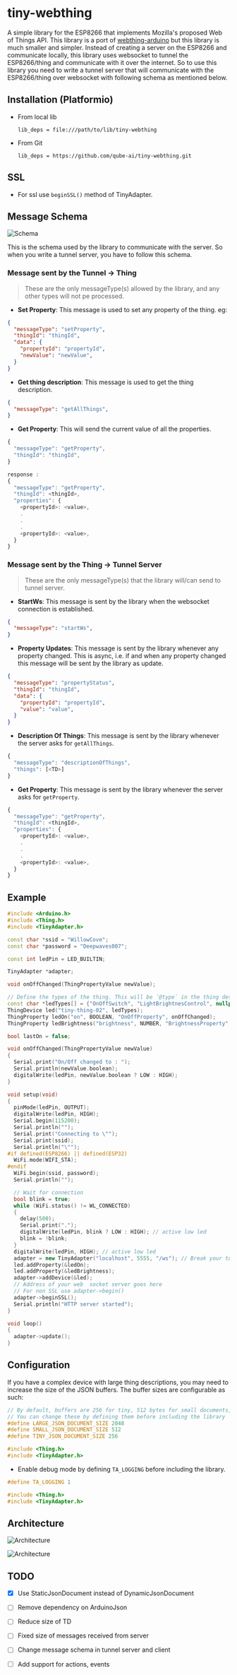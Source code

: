 # tiny-webthing

A simple library for the ESP8266 that implements Mozilla's proposed Web of Things API. This library is a port of [webthing-arduino](https://github.com/WebThingsIO/webthing-arduino) but this library is much smaller and simpler. Instead of creating a server on the ESP8266 and communicate locally, this library uses websocket to tunnel the ESP8266/thing and communicate with it over the internet. So to use this library you need to write a tunnel server that will communicate with the ESP8266/thing over websocket with following schema as mentioned below.


## Installation (Platformio)
  - From local lib
    ```
    lib_deps = file:///path/to/lib/tiny-webthing
    ```
  - From Git
    ```
    lib_deps = https://github.com/qube-ai/tiny-webthing.git
    ```

## SSL
- For ssl use `beginSSL()` method of TinyAdapter.


## Message Schema
![Schema](https://img.shields.io/badge/Schema-Tiny%20Things-blue.svg)

This is the schema used by the library to communicate with the server. So when you write a tunnel server, you have to follow this schema.

### Message sent by the Tunnel -> Thing


> These are the only messageType(s) allowed by the library, and any other types will not pe processed.

- **Set Property**: This message is used to set any property of the thing.
eg:
```json
{
  "messageType": "setProperty",
  "thingId": "thingId",
  "data": {
    "propertyId": "propertyId",
    "newValue": "newValue",
  }
}
```

- **Get thing description**: This message is used to get the thing description.
```json
{
  "messageType": "getAllThings",
}
```

- **Get Property**: This will send the current value of all the properties.
```js
{
  "messageType": "getProperty",
  "thingId": "thingId",
}

response :
{
  "messageType": "getProperty",
  "thingId": <thingId>,
  "properties": {
    <propertyId>: <value>,
    .
    .
    .
    <propertyId>: <value>,
  }
}
```

### Message sent by the Thing -> Tunnel Server

> These are the only messageType(s) that the library will/can send to tunnel server.

- **StartWs**: This message is sent by the library when the websocket connection is established.
```json
{
  "messageType": "startWs",
}
``` 

- **Property Updates**: This message is sent by the library whenever any property changed. This is async, i.e. if and when any property changed this message will be sent by the library as update.
```json
{
  "messageType": "propertyStatus",
  "thingId": "thingId",
  "data": {
    "propertyId": "propertyId",
    "value": "value",
  }
}
```

- **Description Of Things**: This message is sent by the library whenever the server asks for `getAllThings`.
```js
{
  "messageType": "descriptionOfThings",
  "things": [<TD>]
}
```

- **Get Property**: This message is sent by the library whenever the server asks for `getProperty`.
```js
{
  "messageType": "getProperty",
  "thingId": <thingId>,
  "properties": {
    <propertyId>: <value>,
    .
    .
    .
    <propertyId>: <value>,
  }
}
```

## Example

```C++
#include <Arduino.h>
#include <Thing.h>
#include <TinyAdapter.h>

const char *ssid = "WillowCove";
const char *password = "Deepwaves007";

const int ledPin = LED_BUILTIN;

TinyAdapter *adapter;

void onOffChanged(ThingPropertyValue newValue);

// Define the types of the thing. This will be `@type` in the thing description.
const char *ledTypes[] = {"OnOffSwitch", "LightBrightnesControl", nullptr};
ThingDevice led("tiny-thing-02", ledTypes);
ThingProperty ledOn("on", BOOLEAN, "OnOffProperty", onOffChanged);
ThingProperty ledBrightness("brightness", NUMBER, "BrightnessProperty", nullptr);

bool lastOn = false;

void onOffChanged(ThingPropertyValue newValue)
{
  Serial.print("On/Off changed to : ");
  Serial.println(newValue.boolean);
  digitalWrite(ledPin, newValue.boolean ? LOW : HIGH);
}

void setup(void)
{
  pinMode(ledPin, OUTPUT);
  digitalWrite(ledPin, HIGH);
  Serial.begin(115200);
  Serial.println("");
  Serial.print("Connecting to \"");
  Serial.print(ssid);
  Serial.println("\"");
#if defined(ESP8266) || defined(ESP32)
  WiFi.mode(WIFI_STA);
#endif
  WiFi.begin(ssid, password);
  Serial.println("");

  // Wait for connection
  bool blink = true;
  while (WiFi.status() != WL_CONNECTED)
  {
    delay(500);
    Serial.print(".");
    digitalWrite(ledPin, blink ? LOW : HIGH); // active low led
    blink = !blink;
  }
  digitalWrite(ledPin, HIGH); // active low led
  adapter = new TinyAdapter("localhost", 5555, "/ws"); // Break your tunnel url this way -> ws://localhost:5555/ws
  led.addProperty(&ledOn);
  led.addProperty(&ledBrightness);
  adapter->addDevice(&led);
  // Address of your web  socket server goes here
  // For non SSL use adapter->begin()
  adapter->beginSSL();
  Serial.println("HTTP server started");
}

void loop()
{
  adapter->update();
}


```


## Configuration
If you have a complex device with large thing descriptions, you may need to increase the size of the JSON buffers. The buffer sizes are configurable as such:

```cpp
// By default, buffers are 256 for tiny, 512 bytes for small documents, 2048 for larger ones
// You can change these by defining them before including the library
#define LARGE_JSON_DOCUMENT_SIZE 2048
#define SMALL_JSON_DOCUMENT_SIZE 512
#define TINY_JSON_DOCUMENT_SIZE 256

#include <Thing.h>
#include <TinyAdapter.h>

```

- Enable debug mode by defining `TA_LOGGING` before including the library.

```cpp
#define TA_LOGGING 1

#include <Thing.h>
#include <TinyAdapter.h>

```


## Architecture

![Architecture](https://img.shields.io/badge/Architecture-Tiny%20Things-blue.svg)

![Architecture](/docs/tiny-webthing-arch.png)

## TODO

- [x] Use StaticJsonDocument instead of DynamicJsonDocument
- [ ] Remove dependency on ArduinoJson
- [ ] Reduce size of TD
- [ ] Fixed size of messages received from server
- [ ] Change message schema in tunnel server and client
- [ ] Add support for actions, events


